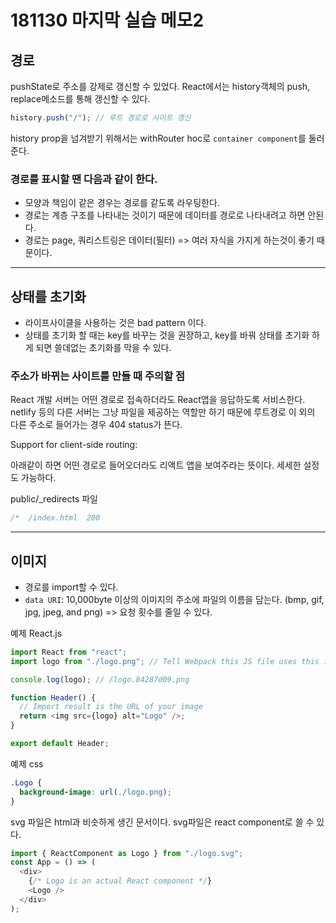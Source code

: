 # 181130 마지막 실습 메모2

## 경로

pushState로 주소를 강제로 갱신할 수 있었다. React에서는 history객체의 push, replace메소드를 통해 갱신할 수 있다.

```js
history.push("/"); // 루트 경로로 사이트 갱신
```

history prop을 넘겨받기 위해서는 withRouter hoc로 `container component`를 둘러준다.

### 경로를 표시할 땐 다음과 같이 한다.

- 모양과 책임이 같은 경우는 경로를 같도록 라우팅한다.
- 경로는 계층 구조를 나타내는 것이기 때문에 데이터를 경로로 나타내려고 하면 안된다.
- 경로는 page, 쿼리스트링은 데이터(필터) => 여러 자식을 가지게 하는것이 좋기 때문이다.

---

## 상태를 초기화

- 라이프사이클을 사용하는 것은 bad pattern 이다.
- 상태를 초기화 할 때는 key를 바꾸는 것을 권장하고, key를 바꿔 상태를 초기화 하게 되면 쓸데없는 초기화를 막을 수 있다.

### 주소가 바뀌는 사이트를 만들 때 주의할 점

React 개발 서버는 어떤 경로로 접속하더라도 React앱을 응답하도록 서비스한다. netlify 등의 다른 서버는 그냥 파일을 제공하는 역할만 하기 때문에 루트경로 이 외의 다른 주소로 들어가는 경우 404 status가 뜬다.

Support for client-side routing:

아래같이 하면 어떤 경로로 들어오더라도 리액트 앱을 보여주라는 뜻이다. 세세한 설정도 가능하다.

public/\_redirects 파일

```js
/*  /index.html  200
```

---

## 이미지

- 경로를 import할 수 있다.
- `data URI`: 10,000byte 이상의 이미지의 주소에 파일의 이름을 담는다. (bmp, gif, jpg, jpeg, and png) => 요청 횟수를 줄일 수 있다.

예제 React.js

```js
import React from "react";
import logo from "./logo.png"; // Tell Webpack this JS file uses this image

console.log(logo); // /logo.84287d09.png

function Header() {
  // Import result is the URL of your image
  return <img src={logo} alt="Logo" />;
}

export default Header;
```

예제 css

```css
.Logo {
  background-image: url(./logo.png);
}
```

svg 파일은 html과 비슷하게 생긴 문서이다. svg파일은 react component로 쓸 수 있다.

```js
import { ReactComponent as Logo } from "./logo.svg";
const App = () => (
  <div>
    {/* Logo is an actual React component */}
    <Logo />
  </div>
);
```
